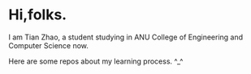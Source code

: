 Hi,folks.
======

I am Tian Zhao, a student studying in ANU College of Engineering and Computer Science now.

Here are some repos about my learning process. ^_^

